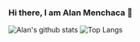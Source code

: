 ### Hi there, I am Alan Menchaca 👋

![Alan's github stats](https://github-readme-stats.vercel.app/api?username=alanmenchaca&show_icons=true&hide=issues&include_all_commits=true&theme=prussian)
![Top Langs](https://github-readme-stats.vercel.app/api/top-langs/?username=alanmenchaca&theme=prussian&layout=compact)

<!--
**alanmenchaca/alanmenchaca** is a ✨ _special_ ✨ repository because its `README.md` (this file) appears on your GitHub profile.

Here are some ideas to get you started:

- 🔭 I’m currently working on ...
- 🌱 I’m currently learning ...
- 👯 I’m looking to collaborate on ...
- 🤔 I’m looking for help with ...
- 💬 Ask me about ...
- 📫 How to reach me: ...
- 😄 Pronouns: ...
- ⚡ Fun fact: ...
-->
